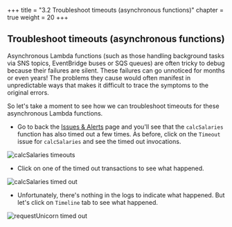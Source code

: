 +++
title = "3.2 Troubleshoot timeouts (asynchronous functions)"
chapter = true
weight = 20
+++

## Troubleshoot timeouts (asynchronous functions)

Asynchronous Lambda functions (such as those handling background tasks via SNS topics, EventBridge buses or SQS queues) are often tricky to debug because their failures are silent. These failures can go unnoticed for months or even years! The problems they cause would often manifest in unpredictable ways that makes it difficult to trace the symptoms to the original errors.

So let's take a moment to see how we can troubleshoot timeouts for these asynchronous Lambda functions.

* Go to back the [Issues & Alerts](https://platform.lumigo.io/issues) page and you'll see that the `calcSalaries` function has also timed out a few times. As before, click on the `Timeout` issue for `calcSalaries` and see the timed out invocations.

![calcSalaries timeouts](/images/mod03-lumigo-calcSalaries-timeouts.png)

* Click on one of the timed out transactions to see what happened.

![calcSalaries timed out](/images/mod03-lumigo-calcSalaries-timeout-transaction.png)

* Unfortunately, there's nothing in the logs to indicate what happened. But let's click on `Timeline` tab to see what happened.

![requestUnicorn timed out](/images/mod03-lumigo-requestUnicorn-timeout-transaction-timeline.png)

